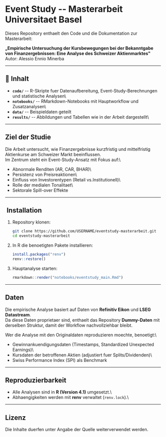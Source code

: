 # Event Study -- Masterarbeit Universitaet Basel

Dieses Repository enthaelt den Code und die Dokumentation zur
Masterarbeit:

**„Empirische Untersuchung der Kursbewegungen bei der Bekanntgabe von
Finanzergebnissen: Eine Analyse des Schweizer Aktienmarktes"**\
Autor: Alessio Ennio Minerba

------------------------------------------------------------------------

## 📖 Inhalt

-   **`code/`** -- R-Skripte fuer Datenaufbereitung,
    Event-Study-Berechnungen und statistische Analysen\
-   **`notebooks/`** -- RMarkdown-Notebooks mit Hauptworkflow und
    Zusatzanalysen\
-   **`data/`** -- Beispieldaten geteilt
-   **`results/`** -- Abbildungen und Tabellen wie in der Arbeit
    dargestellt\


------------------------------------------------------------------------

##  Ziel der Studie

Die Arbeit untersucht, wie Finanzergebnisse kurzfristig und
mittelfristig Aktienkurse am Schweizer Markt beeinflussen.\
Im Zentrum steht ein Event-Study-Ansatz mit Fokus auf:\
- Abnormale Renditen (AR, CAR, BHAR)\
- Persistenz von Preisreaktionen\
- Einfluss von Investorentypen (Retail vs.Institutionell)\
- Rolle der medialen Tonalitaet\
- Sektorale Spill-over Effekte

------------------------------------------------------------------------

## ️ Installation

1.  Repository klonen:

    ``` bash
    git clone https://github.com/USERNAME/eventstudy-masterarbeit.git
    cd eventstudy-masterarbeit
    ```

2.  In R die benoetigten Pakete installieren:

    ``` r
    install.packages("renv")
    renv::restore()
    ```

3.  Hauptanalyse starten:

    ``` r
    rmarkdown::render("notebooks/eventstudy_main.Rmd")
    ```

------------------------------------------------------------------------

## Daten

Die empirische Analyse basiert auf Daten von **Refinitiv Eikon** und
**LSEG Datastream**.\
Da diese Daten proprietaer sind, enthaelt das Repository **Dummy-Daten**
mit derselben Struktur, damit der Workflow nachvollziehbar bleibt.

Wer die Analyse mit den Originaldaten reproduzieren moechte, benoetigt:\
- Gewinnankuendigungsdaten (Timestamps, Standardized Unexpected
Earnings)\
- Kursdaten der betroffenen Aktien (adjustiert fuer Splits/Dividenden)\
- Swiss Performance Index (SPI) als Benchmark

------------------------------------------------------------------------

## Reproduzierbarkeit

-   Alle Analysen sind in **R (Version 4.1)** umgesetzt.\
-   Abhaengigkeiten werden mit **renv** verwaltet (`renv.lock`).\


------------------------------------------------------------------------

## Lizenz

Die Inhalte duerfen unter Angabe der Quelle weiterverwendet werden.
